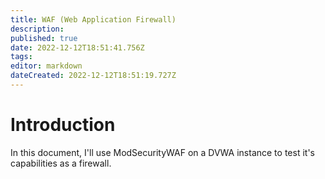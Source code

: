 ```yaml
---
title: WAF (Web Application Firewall)
description: 
published: true
date: 2022-12-12T18:51:41.756Z
tags: 
editor: markdown
dateCreated: 2022-12-12T18:51:19.727Z
---
```


# Introduction
In this document, I'll use ModSecurityWAF on a DVWA instance to test it's capabilities as a firewall.